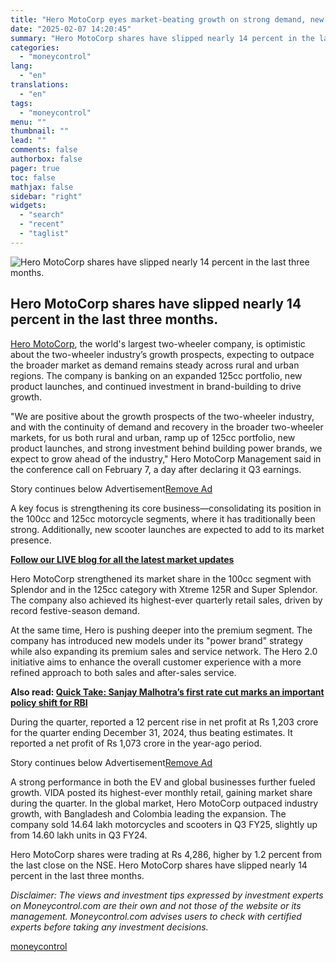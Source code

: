 ```yaml
---
title: "Hero MotoCorp eyes market-beating growth on strong demand, new launches"
date: "2025-02-07 14:20:45"
summary: "Hero MotoCorp shares have slipped nearly 14 percent in the last three months. Hero MotoCorp, the world's largest two-wheeler company, is optimistic about the two-wheeler industry’s growth prospects, expecting to outpace the broader market as demand remains steady across rural and urban regions. The company is banking on an expanded..."
categories:
  - "moneycontrol"
lang:
  - "en"
translations:
  - "en"
tags:
  - "moneycontrol"
menu: ""
thumbnail: ""
lead: ""
comments: false
authorbox: false
pager: true
toc: false
mathjax: false
sidebar: "right"
widgets:
  - "search"
  - "recent"
  - "taglist"
---
```


![Hero MotoCorp shares have slipped nearly 14 percent in the last three months.](//stat1.moneycontrol.com/mcnews//images/grey_bg.gif "Hero MotoCorp shares have slipped nearly 14 percent in the last three months.")

Hero MotoCorp shares have slipped nearly 14 percent in the last three months.
-----------------------------------------------------------------------------

 

[Hero MotoCorp](https://www.moneycontrol.com/india/stockpricequote/auto-23-wheelers/heromotocorp/HHM), the world's largest two-wheeler company, is optimistic about the two-wheeler industry’s growth prospects, expecting to outpace the broader market as demand remains steady across rural and urban regions. The company is banking on an expanded 125cc portfolio, new product launches, and continued investment in brand-building to drive growth.

"We are positive about the growth prospects of the two-wheeler industry, and with the continuity of demand and recovery in the broader two-wheeler markets, for us both rural and urban, ramp up of 125cc portfolio, new product launches, and strong investment behind building power brands, we expect to grow ahead of the industry," Hero MotoCorp Management said in the conference call on February 7, a day after declaring it Q3 earnings.

Story continues below Advertisement[Remove Ad](https://www.moneycontrol.com/promos/pro.php)

A key focus is strengthening its core business—consolidating its position in the 100cc and 125cc motorcycle segments, where it has traditionally been strong. Additionally, new scooter launches are expected to add to its market presence.

**[Follow our LIVE blog for all the latest market updates](https://www.moneycontrol.com/news/business/markets/stock-market-live-sensex-nifty-50-share-price-gift-nifty-latest-updates-07-02-2025-liveblog-12932998.html)**

Hero MotoCorp strengthened its market share in the 100cc segment with Splendor and in the 125cc category with Xtreme 125R and Super Splendor. The company also achieved its highest-ever quarterly retail sales, driven by record festive-season demand.

At the same time, Hero is pushing deeper into the premium segment. The company has introduced new models under its "power brand" strategy while also expanding its premium sales and service network. The Hero 2.0 initiative aims to enhance the overall customer experience with a more refined approach to both sales and after-sales service.

**Also read: [Quick Take: Sanjay Malhotra’s first rate cut marks an important policy shift for RBI](https://www.moneycontrol.com/news/opinion/quick-take-sanjay-malhotra-s-first-rate-cut-marks-an-important-policy-shift-12933270.html)**

During the quarter, reported a 12 percent rise in net profit at Rs 1,203 crore for the quarter ending December 31, 2024, thus beating estimates. It reported a net profit of Rs 1,073 crore in the year-ago period.

Story continues below Advertisement[Remove Ad](https://www.moneycontrol.com/promos/pro.php)

A strong performance in both the EV and global businesses further fueled growth. VIDA posted its highest-ever monthly retail, gaining market share during the quarter. In the global market, Hero MotoCorp outpaced industry growth, with Bangladesh and Colombia leading the expansion. The company sold 14.64 lakh motorcycles and scooters in Q3 FY25, slightly up from 14.60 lakh units in Q3 FY24.

Hero MotoCorp shares were trading at Rs 4,286, higher by 1.2 percent from the last close on the NSE. Hero MotoCorp shares have slipped nearly 14 percent in the last three months.

*Disclaimer: The views and investment tips expressed by investment experts on Moneycontrol.com are their own and not those of the website or its management. Moneycontrol.com advises users to check with certified experts before taking any investment decisions.*

[moneycontrol](https://www.moneycontrol.com/news/business/markets/hero-motocorp-eyes-market-beating-growth-on-strong-demand-new-launches-12933273.html)

